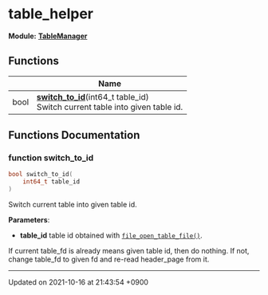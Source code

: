 

# table_helper

**Module:** **[TableManager](/Modules/TableManager)**



## Functions

|                | Name           |
| -------------- | -------------- |
| bool | **[switch_to_id](/Namespaces/table_helper#function-switch_to_id)**(int64_t table_id)<br>Switch current table into given table id.  |


## Functions Documentation

### function switch_to_id

```cpp
bool switch_to_id(
    int64_t table_id
)
```

Switch current table into given table id. 

**Parameters**: 

  * **table_id** table id obtained with <code><a href="/Modules/DiskSpaceManager#function-file-open-table-file">file&#95;open&#95;table&#95;file()</a></code>. 


If current table_fd is already means given table id, then do nothing. If not, change table_fd to given fd and re-read header_page from it.






-------------------------------

Updated on 2021-10-16 at 21:43:54 +0900